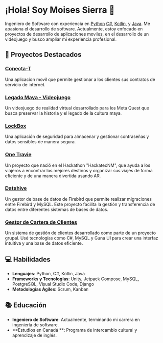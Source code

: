 # ¡Hola! Soy Moises Sierra 👋

Ingeniero de Software con experiencia en [Python](https://www.python.org/) [C#](https://dotnet.microsoft.com/es-es/languages/csharp), [Kotlin](https://kotlinlang.org/), y [Java](https://www.java.com/es/). Me apasiona el desarrollo de software. Actualmente, estoy enfocado en proyectos de desarrollo de aplicaciones moviles, en el desarrollo de un videojuego y busco ampliar mi experiencia profesional.

## 🚀 Proyectos Destacados

### [Conecta-T](https://github.com/D3K0D3R24/Conecta-T)
Una aplicacion movil que permite gestionar a los clientes sus contratos de servicio de internet.

### [Legado Maya - Videojuego]()
Un videojuego de realidad virtual desarrollado para los Meta Quest que busca preservar la historia y el legado de la cultura maya.

### [LockBox](https://github.com/D3K0D3R24/LockBox)
Una aplicación de seguridad para almacenar y gestionar contraseñas y datos sensibles de manera segura.

### [One Travie](https://github.com/D3K0D3R24/OneTravie)
Un proyecto que nació en el Hackathon "HackatecNM", que ayuda a los viajeros a encontrar los mejores destinos y organizar sus viajes de forma eficiente y de una manera divertida usando AR.

### [Datahive](https://github.com/D3K0D3R24/Datahive)
Un gestor de base de datos de Firebird que permite realizar migraciones entre Firebird y MySQL. Este proyecto facilita la gestión y transferencia de datos entre diferentes sistemas de bases de datos.

### [Gestor de Cartera de Clientes](https://github.com/D3K0D3R24/Cartera-de-clientes)
Un sistema de gestión de clientes desarrollado como parte de un proyecto grupal. Usé tecnologías como C#, MySQL y Guna UI para crear una interfaz intuitiva y una base de datos eficiente.

## 💻 Habilidades

- **Lenguajes**: Python, C#, Kotlin, Java
- **Frameworks y Tecnologías**: Unity, Jetpack Compose, MySQL, PostgreSQL, Visual Studio Code, Django
- **Metodologías Ágiles**: Scrum, Kanban

## 📚 Educación

- **Ingeniero de Software**: Actualmente, terminando mi carrera en ingeniería de software.
- **Estudios en Canadá **: Programa de intercambio cultural y aprendizaje de inglés.

